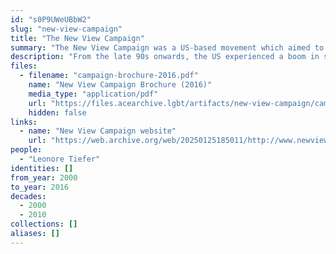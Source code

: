 ```yaml
---
id: "s0P9UWeUBbW2"
slug: "new-view-campaign"
title: "The New View Campaign"
summary: "The New View Campaign was a US-based movement which aimed to challenge the increasing medicalisation of female sexuality and sex characteristics."
description: "From the late 90s onwards, the US experienced a boom in surgical and pharmaceutical interventions into female sex and sexuality, including the search for a \"female Viagra\". In response, sex therapist Leonore Tiefer convened a group of feminists and clinicians and formed the New View Campaign, which sought to promote sex education and prevent the approval of supposed desire enhancing drugs such as Intrinsa and Flibanserin. The New View Campaign was active from 2000-2016. The medicalisation of perceived low desire, or Hypoactive Sexual Desire Dysfunction (HSDD), is closely associated with the medicalisation of asexuality."
files:
  - filename: "campaign-brochure-2016.pdf"
    name: "New View Campaign Brochure (2016)"
    media_type: "application/pdf"
    url: "https://files.acearchive.lgbt/artifacts/new-view-campaign/campaign-brochure-2016.pdf"
    hidden: false
links:
  - name: "New View Campaign website"
    url: "https://web.archive.org/web/20250125185011/http://www.newviewcampaign.org/default.asp"
people:
  - "Leonore Tiefer"
identities: []
from_year: 2000
to_year: 2016
decades:
  - 2000
  - 2010
collections: []
aliases: []
---
```

